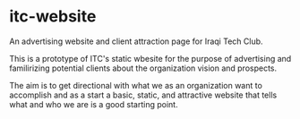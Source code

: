 # itc-website

An advertising website and client attraction page for Iraqi Tech Club.

This is a prototype of ITC's static wbesite for the purpose of advertising and familirizing potential clients about the organization vision and prospects.

The aim is to get directional with what we as an organization want to accomplish and as a start a basic, static, and attractive website that tells what and who we are is a good starting point.
